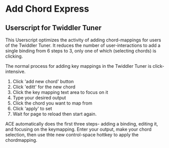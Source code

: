 # Add Chord Express
## Userscript for Twiddler Tuner

This Userscript optimizes the activity of adding chord-mappings for users of the Twiddler Tuner. It reduces the number of user-interactions to add a single binding from 6 steps to 3, only one of which (selecting chords) is clicking.

The normal process for adding key mappings in the Twiddler Tuner is click-intensive.

1. Click 'add new chord' button
2. Click 'editt' for the new chord
3. Click the key mapping text area to focus on it
4. Type your desired output
5. Click the chord you want to map from
6. Click 'apply' to set
0. Wait for page to reload then start again.

ACE automatically does the first three steps- adding a binding, editing it, and focusing on the keymapping. Enter your output, make your chord selection, then use thte new control-space hottkey to apply the chordmapping.
